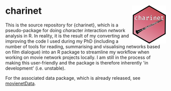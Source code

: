 # charinet <img src="man/figures/README-logo.png" align="right" height="120"/>

This is the source repository for {charinet}, which is a pseudo-package for doing *char*acter *i*nteraction *net*work analysis in R. In reality, it is the result of my converting and improving the code I used during my PhD (including a number of tools for reading, summarising and visualising networks based on film dialogue) into an R package to streamline my workflow when working on movie network projects locally. I am still in the process of making this user-friendly and the package is therefore inherently 'in development' (i.e. unstable). 

For the associated data package, which is already released, see [movienetData](https://github.com/pj398/movienetData).
